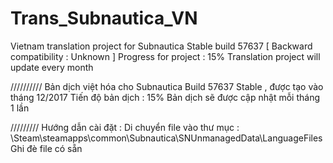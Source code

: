 # Trans_Subnautica_VN
Vietnam translation project for Subnautica Stable build 57637 [ Backward compatibility : Unknown ]
Progress for project : 15%
Translation project will update every month

//////////
Bản dịch việt hóa cho Subnautica Build 57637 Stable , được tạo vào tháng 12/2017
Tiến độ bản dịch : 15%
Bản dịch sẽ được cập nhật mỗi tháng 1 lần

/////////
Hướng dẫn cài đặt : Di chuyển file vào thư mục : \Steam\steamapps\common\Subnautica\SNUnmanagedData\LanguageFiles
Ghi đè file có sẵn
